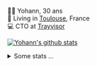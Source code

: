 <p>
  👨🏻 <bold>Yohann</bold>, 30 ans<br/>
  💼 Living in <a href="https://www.google.com/maps?q=toulouse">Toulouse</a>, France<br/>
  💻 CTO at <a href="https://trayvisor.com/">Trayvisor</a><br/>
</p>

<a href="https://github.com/anuraghazra/github-readme-stats"><img align="center" src="https://github-readme-stats-dviw-8taegaswk-yohann84ls-projects.vercel.app//api?username=yohann84L&show_icons=true&include_all_commits=true" alt="Yohann's github stats" /> </a>


<details>
  <summary>Some stats ...</summary><br/>
  

<!--START_SECTION:waka-->
![Code Time](http://img.shields.io/badge/Code%20Time-1%2C309%20hrs%203%20mins-blue)

![Profile Views](http://img.shields.io/badge/Profile%20Views-0-blue)

**🐱 My GitHub Data** 

> 📦 441.0 kB Used in GitHub's Storage 
 > 
> 🏆 514 Contributions in the Year 2025
 > 
> 🚫 Not Opted to Hire
 > 
> 📜 26 Public Repositories 
 > 
> 🔑 21 Private Repositories 
 > 
**I'm an Early 🐤** 

```text
🌞 Morning                30626 commits       ███████░░░░░░░░░░░░░░░░░░   29.31 % 
🌆 Daytime                60776 commits       ███████████████░░░░░░░░░░   58.17 % 
🌃 Evening                12937 commits       ███░░░░░░░░░░░░░░░░░░░░░░   12.38 % 
🌙 Night                  145 commits         ░░░░░░░░░░░░░░░░░░░░░░░░░   00.14 % 
```
📅 **I'm Most Productive on Wednesday** 

```text
Monday                   20294 commits       █████░░░░░░░░░░░░░░░░░░░░   19.42 % 
Tuesday                  19638 commits       █████░░░░░░░░░░░░░░░░░░░░   18.80 % 
Wednesday                21195 commits       █████░░░░░░░░░░░░░░░░░░░░   20.29 % 
Thursday                 21159 commits       █████░░░░░░░░░░░░░░░░░░░░   20.25 % 
Friday                   20291 commits       █████░░░░░░░░░░░░░░░░░░░░   19.42 % 
Saturday                 788 commits         ░░░░░░░░░░░░░░░░░░░░░░░░░   00.75 % 
Sunday                   1119 commits        ░░░░░░░░░░░░░░░░░░░░░░░░░   01.07 % 
```


📊 **This Week I Spent My Time On** 

```text
🕑︎ Time Zone: Europe/Paris

💬 Programming Languages: 
Markdown                 57 mins             ████████████░░░░░░░░░░░░░   46.99 % 
HTTP Request             40 mins             ████████░░░░░░░░░░░░░░░░░   33.38 % 
Other                    23 mins             █████░░░░░░░░░░░░░░░░░░░░   19.63 % 

🔥 Editors: 
Zed                      1 hr 58 mins        ████████████████████████░   97.73 % 
Postman                  2 mins              █░░░░░░░░░░░░░░░░░░░░░░░░   02.27 % 

💻 Operating System: 
Mac                      2 hrs 1 min         █████████████████████████   100.00 % 
```

**I Mostly Code in Python** 

```text
Python                   26 repos            ██████████████░░░░░░░░░░░   55.32 % 
Jupyter Notebook         4 repos             ██░░░░░░░░░░░░░░░░░░░░░░░   08.51 % 
JavaScript               3 repos             ██░░░░░░░░░░░░░░░░░░░░░░░   06.38 % 
HTML                     2 repos             █░░░░░░░░░░░░░░░░░░░░░░░░   04.26 % 
Shell                    1 repo              █░░░░░░░░░░░░░░░░░░░░░░░░   02.13 % 
```




 Last Updated on 22/07/2025 00:46:24 UTC
<!--END_SECTION:waka-->
